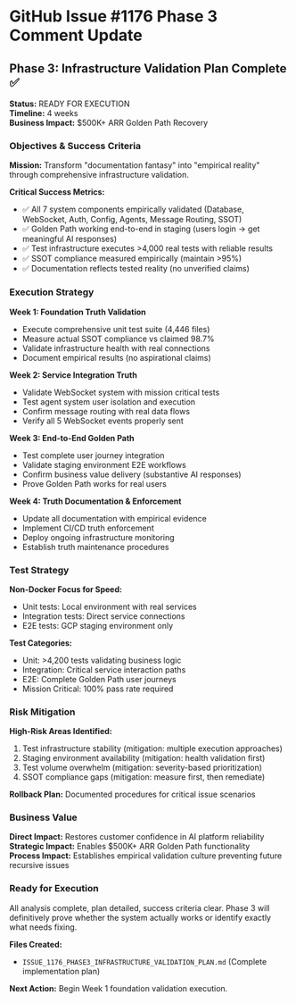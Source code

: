 # GitHub Issue #1176 Phase 3 Comment Update

## Phase 3: Infrastructure Validation Plan Complete ✅

**Status:** READY FOR EXECUTION  
**Timeline:** 4 weeks  
**Business Impact:** $500K+ ARR Golden Path Recovery

### Objectives & Success Criteria

**Mission:** Transform "documentation fantasy" into "empirical reality" through comprehensive infrastructure validation.

**Critical Success Metrics:**
- ✅ All 7 system components empirically validated (Database, WebSocket, Auth, Config, Agents, Message Routing, SSOT)
- ✅ Golden Path working end-to-end in staging (users login → get meaningful AI responses)
- ✅ Test infrastructure executes >4,000 real tests with reliable results
- ✅ SSOT compliance measured empirically (maintain >95%)
- ✅ Documentation reflects tested reality (no unverified claims)

### Execution Strategy

**Week 1: Foundation Truth Validation**
- Execute comprehensive unit test suite (4,446 files)
- Measure actual SSOT compliance vs claimed 98.7%
- Validate infrastructure health with real connections
- Document empirical results (no aspirational claims)

**Week 2: Service Integration Truth**
- Validate WebSocket system with mission critical tests
- Test agent system user isolation and execution
- Confirm message routing with real data flows
- Verify all 5 WebSocket events properly sent

**Week 3: End-to-End Golden Path**
- Test complete user journey integration
- Validate staging environment E2E workflows
- Confirm business value delivery (substantive AI responses)
- Prove Golden Path works for real users

**Week 4: Truth Documentation & Enforcement**
- Update all documentation with empirical evidence
- Implement CI/CD truth enforcement
- Deploy ongoing infrastructure monitoring
- Establish truth maintenance procedures

### Test Strategy

**Non-Docker Focus for Speed:**
- Unit tests: Local environment with real services
- Integration tests: Direct service connections
- E2E tests: GCP staging environment only

**Test Categories:**
- Unit: >4,200 tests validating business logic
- Integration: Critical service interaction paths
- E2E: Complete Golden Path user journeys
- Mission Critical: 100% pass rate required

### Risk Mitigation

**High-Risk Areas Identified:**
1. Test infrastructure stability (mitigation: multiple execution approaches)
2. Staging environment availability (mitigation: health validation first)
3. Test volume overwhelm (mitigation: severity-based prioritization)
4. SSOT compliance gaps (mitigation: measure first, then remediate)

**Rollback Plan:** Documented procedures for critical issue scenarios

### Business Value

**Direct Impact:** Restores customer confidence in AI platform reliability  
**Strategic Impact:** Enables $500K+ ARR Golden Path functionality  
**Process Impact:** Establishes empirical validation culture preventing future recursive issues

### Ready for Execution

All analysis complete, plan detailed, success criteria clear. Phase 3 will definitively prove whether the system actually works or identify exactly what needs fixing.

**Files Created:**
- `ISSUE_1176_PHASE3_INFRASTRUCTURE_VALIDATION_PLAN.md` (Complete implementation plan)

**Next Action:** Begin Week 1 foundation validation execution.